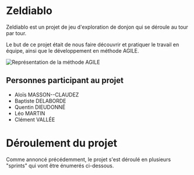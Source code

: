 # Zeldiablo
Zeldiablo est un projet de jeu d'exploration de donjon qui se déroule au tour par tour.

Le but de ce projet était de nous faire découvrir et pratiquer le travail en équipe,
ainsi que le développement en méthode AGILE.

![Représentation de la méthode AGILE](https://cdn.edi-static.fr/image/upload/c_scale,f_auto,h_564,q_auto/v1/Img/FICHEPRATIQUE/2020/11/354321/Les-raisons-utiliser-methodes-Agile-entreprise-LE.jpg)

## Personnes participant au projet
- Aloïs MASSON--CLAUDEZ
- Baptiste DELABORDE
- Quentin DIEUDONNÉ
- Léo MARTIN
- Clément VALLÉE

# Déroulement du projet

Comme annoncé précédemment, le projet s'est déroulé en plusieurs "sprints"
qui vont être énumerés ci-dessous.
